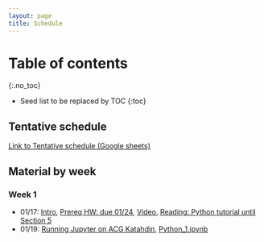 ```yaml
---
layout: page
title: Schedule
---
```

# Table of contents
{:.no_toc}

* Seed list to be replaced by TOC
{:toc}

## Tentative schedule

[Link to Tentative schedule (Google sheets)](https://docs.google.com/spreadsheets/d/e/2PACX-1vQcpFgDuMa7kU-KxnyL38CPZGevyYSQtzbAN-nFSseT2CuskkHi7ffnf7rCF25STjucfxUz6P6cXqaO/pubhtml)

## Material by week

### Week 1

* 01/17:  [Intro]({{site.baseurl}}/posts/0000-00-03-intro), [Prereq HW: due 01/24]({{site.baseurl}}/posts/0000-00-02-prereq-hw), [Video]({{site.baseurl}}/posts/2023-01-17-video), [Reading: Python tutorial until Section 5](https://docs.python.org/3/tutorial/index.html)
* 01/19: [Running Jupyter on ACG Katahdin]({{site.baseurl}}/posts/0000-00-05-acg-jupyter), [Python_1.ipynb](https://colab.research.google.com/github/wecacuee/ECE490-Neural-Networks/blob/master/notebooks/01-py-intro/Python_1.ipynb)

<!-- 
## Homework 0

* [{{site.baseurl}}/assets/0000-00-02-prereq-hw/hw0.pdf]()

## Python programming
*  Python: Object oriented programming
*  Python: Functional programming
*  Python: Operator overloading

## Linear algebra review
* Matrix calculus

## Autograd
* Operator overloading and differentiable programming
* Forward differentiation
* Backward differentitation

## Linear models 
* Decision Theory
* Convex optimization

* Perceptron algorithm
* Range and nullspace

* Eigen values and vectors
* PCA (Principal component analysis)
* Least square estimation
* Handling large number of classes

# Probability
* Expectation and Variance
* Transformation of Random variables
* Gaussian distribution and its properties
* Bayesian Classifier
* No free lunch theorem

## Deep Models
* Activation functions
* Vanishing and exploding gradients
* Batch normalization and Dropout
* Artificial Neural networks vs Biological
* Classification using deep models
-->
